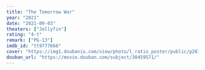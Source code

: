 ```yaml
---
title: "The Tomorrow War"
year: "2021"
date: "2021-09-03"
theaters: ["Jellyfin"]
rating: "4-t"
remark: ["PG-13"]
imdb_id: "tt9777666"
cover: "https://img1.doubanio.com/view/photo/l_ratio_poster/public/p2678875868.jpg"
douban_url: "https://movie.douban.com/subject/30459571/"
---
```

